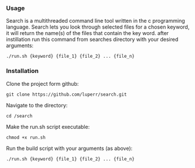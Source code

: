 ### Usage
Search is a multithreaded command line tool written in the c programming language. Search lets you look through selected files for a chosen keyword, it will return the name(s) of the files that contain the key word.
after instillation run this command from searches directory with your desired arguments:

`./run.sh {keyword} {file_1} {file_2} ... {file_n}`

### Installation

Clone the project form github:

`git clone https://github.com/luperr/search.git`

Navigate to the directory:

`cd /search`

Make the run.sh script executable:

`chmod +x run.sh`

Run the build script with your arguments (as above):

`./run.sh {keyword} {file_1} {file_2} ... {file_n}`